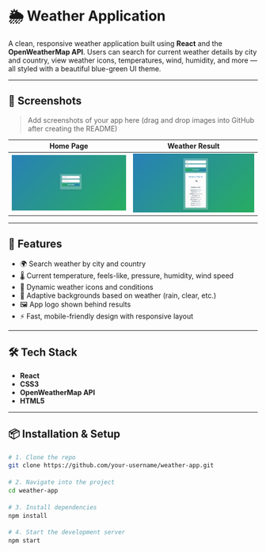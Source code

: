# 🌦️ Weather Application

A clean, responsive weather application built using **React** and the **OpenWeatherMap API**. Users can search for current weather details by city and country, view weather icons, temperatures, wind, humidity, and more — all styled with a beautiful blue-green UI theme.

---

## 📸 Screenshots

> Add screenshots of your app here (drag and drop images into GitHub after creating the README)

| Home Page               | Weather Result            |
|-------------------------|---------------------------|
| ![Home](./images/home.png) | ![Weather](./images/weather.png) |

---


## 🧰 Features

- 🌍 Search weather by city and country
- 🌡️ Current temperature, feels-like, pressure, humidity, wind speed
- 🧠 Dynamic weather icons and conditions
- 🎨 Adaptive backgrounds based on weather (rain, clear, etc.)
- 🖼️ App logo shown behind results
- ⚡ Fast, mobile-friendly design with responsive layout

---

## 🛠️ Tech Stack

- **React**
- **CSS3**
- **OpenWeatherMap API**
- **HTML5**

---

## 📦 Installation & Setup

```bash
# 1. Clone the repo
git clone https://github.com/your-username/weather-app.git

# 2. Navigate into the project
cd weather-app

# 3. Install dependencies
npm install

# 4. Start the development server
npm start
